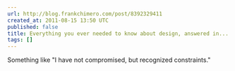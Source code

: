 ```yaml
---
url: http://blog.frankchimero.com/post/8392329411
created_at: 2011-08-15 13:50 UTC
published: false
title: Everything you ever needed to know about design, answered in...
tags: []
---
```


Something like "I have not compromised, but recognized constraints."
